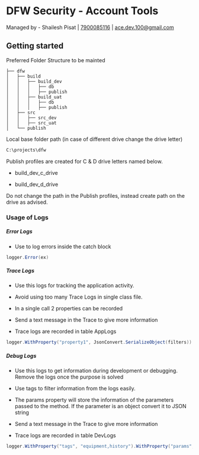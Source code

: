 # DFW Security - Account Tools

Managed by - Shailesh Pisat | [7900085116](tel:+917900085116) | [ace.dev.100@gmail.com](mailto:ace.dev.100@gmail.com)

## Getting started

Preferred Folder Structure to be mainted

```
├── dfw
│   ├── build
│   │   ├── build_dev
│   │   │   ├── db
│   │   │   ├── publish
│   │   ├── build_uat
│   │   │   ├── db
│   │   │   ├── publish
│   ├── src
│   │   ├── src_dev
│   │   ├── src_uat
│   └── publish
```

Local base folder path (in case of different drive change the drive letter)

```bash
C:\projects\dfw
```

Publish profiles are created for C & D drive letters named below.

- build_dev_c_drive

- build_dev_d_drive

Do not change the path in the Publish profiles, instead create path on the drive as advised.



### Usage of Logs

##### Error Logs

* Use to log errors inside the catch block

```csharp
logger.Error(ex)
```



##### Trace Logs

* Use this logs for tracking the application activity. 

* Avoid using too many Trace Logs in single class file.

* In a single call 2 properties can be recorded

* Send a text message in the Trace to give more information

* Trace logs are recorded in table AppLogs

```csharp
logger.WithProperty("property1", JsonConvert.SerializeObject(filters)).WithProperty("property2","testing data").Trace("Equipment History by {employee} for {period}", CurrentUser.GetFullName(), filters.Start + " to " + filters.End);
```





##### Debug Logs

* Use this logs to get information during development or debugging. Remove the logs once the purpose is solved

* Use tags to filter information from the logs easily.

* The params property will store the information of the parameters passed to the method. If the parameter is an object convert it to JSON string

* Send a text message in the Trace to give more information

* Trace logs are recorded in table DevLogs

```csharp
logger.WithProperty("tags", "equipment,history").WithProperty("params", JsonConvert.SerializeObject(filters)).Debug("Equipment History by {employee} for {period}", CurrentUser.GetFullName(), filters.Start +" to "+ filters.End);
```
